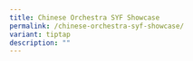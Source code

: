 ```yaml
---
title: Chinese Orchestra SYF Showcase
permalink: /chinese-orchestra-syf-showcase/
variant: tiptap
description: ""
---
```

